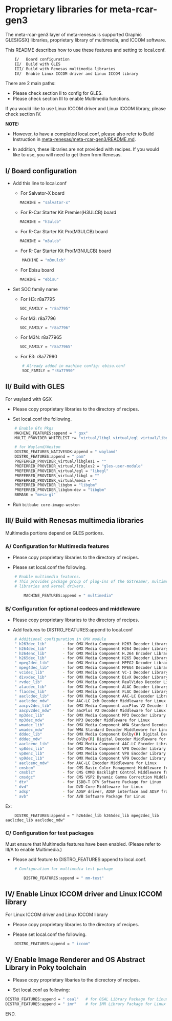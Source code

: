 # Proprietary libraries for meta-rcar-gen3


The meta-rcar-gen3 layer of meta-renesas is supported Graphic GLES(GSX)
libraries, proprietary library of multimedia, and ICCOM software.

This README describes how to use these features and setting to local.conf.

```bash
    I/   Board configuration
    II/  Build with GLES
    III/ Build with Renesas multimedia libraries
    IV/  Enable Linux ICCOM driver and Linux ICCOM library
```

There are 2 main paths:

* Please check section II to config for GLES.
* Please check section III to enable Multimedia functions.

If you would like to use Linux ICCOM driver and Linux ICCOM library, please
check section IV.

**NOTE:**

* However, to have a completed local.conf, please also refer to Build
Instruction in [meta-renesas/meta-rcar-gen3/README.md](README.md).

* In addition, these libraries are not provided with recipes. If you would like
to use, you will need to get them from Renesas.

## I/ Board configuration


* Add this line to local.conf

    * For Salvator-X board

    ```bash
       MACHINE = "salvator-x"
    ```

    * For R-Car Starter Kit Premier(H3ULCB) board

    ```bash
       MACHINE = "h3ulcb"
    ```

    * For R-Car Starter Kit Pro(M3ULCB) board

    ```bash
       MACHINE = "m3ulcb"
    ```

    * For R-Car Starter Kit Pro(M3NULCB) board

    ```bash
        MACHINE = "m3nulcb"
    ```

    * For Ebisu board

    ```bash
       MACHINE = "ebisu"
    ```

* Set SOC family name

    * For H3: r8a7795

    ```bash
       SOC_FAMILY = "r8a7795"
    ```

    * For M3: r8a7796

    ```bash
       SOC_FAMILY = "r8a7796"
    ```

    * For M3N: r8a77965

    ```bash
       SOC_FAMILY = "r8a77965"
    ```

    * For E3: r8a77990

    ```bash
        # Already added in machine config: ebisu.conf
        SOC_FAMILY = "r8a77990"
    ```

## II/ Build with GLES


For wayland with GSX

* Please copy proprietary libraries to the directory of recipes.

* Set local.conf the following.

```bash
    # Enable Gfx Pkgs
    MACHINE_FEATURES:append = " gsx"
    MULTI_PROVIDER_WHITELIST += "virtual/libgl virtual/egl virtual/libgles1 virtual/libgles2"

    # for Wayland/Weston
    DISTRO_FEATURES_NATIVESDK:append = " wayland"
    DISTRO_FEATURES:append = " pam"
    PREFERRED_PROVIDER_virtual/libgles1 = ""
    PREFERRED_PROVIDER_virtual/libgles2 = "gles-user-module"
    PREFERRED_PROVIDER_virtual/egl = "libegl"
    PREFERRED_PROVIDER_virtual/libgl = ""
    PREFERRED_PROVIDER_virtual/mesa = ""
    PREFERRED_PROVIDER_libgbm = "libgbm"
    PREFERRED_PROVIDER_libgbm-dev = "libgbm"
    BBMASK = "mesa-gl"
```

* Run `bitbake core-image-weston`

## III/ Build with Renesas multimedia libraries


Multimedia portions depend on GLES portions.

### A/ Configuration for Multimedia features


* Please copy proprietary libraries to the directory of recipes.

* Please set local.conf the following.

```bash
    # Enable multimedia features.
    # This provides package group of plug-ins of the GStreamer, multimedia
    # libraries and kernel drivers.

        MACHINE_FEATURES:append = " multimedia"
```

### B/ Configuration for optional codecs and middleware


* Please copy proprietary libraries to the directory of recipes.

* Add features to DISTRO_FEATURES:append to local.conf

```bash
    # Additional configuration in OMX module
    " h263dec_lib"       - for OMX Media Component H263 Decoder Library
    " h264dec_lib"       - for OMX Media Component H264 Decoder Library
    " h264enc_lib"       - for OMX Media Component H.264 Encoder Library
    " h265dec_lib"       - for OMX Media Component H265 Decoder Library
    " mpeg2dec_lib"      - for OMX Media Component MPEG2 Decoder Library
    " mpeg4dec_lib"      - for OMX Media Component MPEG4 Decoder Library
    " vc1dec_lib"        - for OMX Media Component VC-1 Decoder Library
    " divxdec_lib"       - for OMX Media Component DivX Decoder Library
    " rvdec_lib"         - for OMX Media Component RealVideo Decoder Library
    " alacdec_lib"       - for OMX Media Component ALAC Decoder Library
    " flacdec_lib"       - for OMX Media Component FLAC Decoder Library
    " aaclcdec_lib"      - for OMX Media Component AAC-LC Decoder Library
    " aaclcdec_mdw"      - for AAC-LC 2ch Decoder Middleware for Linux
    " aacpv2dec_lib"     - for OMX Media Component aacPlus V2 Decoder Library
    " aacpv2dec_mdw"     - for aacPlus V2 Decoder Middleware for Linux
    " mp3dec_lib"        - for OMX Media Component MP3 Decoder Library
    " mp3dec_mdw"        - for MP3 Decoder Middleware for Linux
    " wmadec_lib"        - for OMX Media Component WMA Standard Decoder Library
    " wmadec_mdw"        - for WMA Standard Decoder Middleware for Linux
    " dddec_lib"         - for OMX Media Component Dolby(R) Digital Decoder Library
    " dddec_mdw"         - for Dolby(R) Digital Decoder Middleware for Linux
    " aaclcenc_lib"      - for OMX Media Component AAC-LC Encoder Library
    " vp8dec_lib"        - for OMX Media Component VP8 Decoder Library for Linux
    " vp8enc_lib"        - for OMX Media Component VP8 Encoder Library for Linux
    " vp9dec_lib"        - for OMX Media Component VP9 Decoder Library for Linux
    " aaclcenc_mdw"      - for AAC-LC Encoder Middleware for Linux
    " cmsbcm"            - for CMS Basic Color Management Middleware for Linux
    " cmsblc"            - for CMS CMM3 Backlight Control Middleware for Linux
    " cmsdgc"            - for CMS VSP2 Dynamic Gamma Correction Middleware for Linux
    " dtv"               - for ISDB-T DTV Software Package for Linux
    " dvd"               - for DVD Core-Middleware for Linux
    " adsp"              - for ADSP driver, ADSP interface and ADSP framework for Linux
    " avb"               - for AVB Software Package for Linux
```

Ex:
```
    DISTRO_FEATURES:append = " h264dec_lib h265dec_lib mpeg2dec_lib aaclcdec_lib aaclcdec_mdw"
```

### C/ Configuration for test packages


Must ensure that Multimedia features have been enabled.
(Please refer to III/A to enable Multimedia.)

* Please add feature to DISTRO_FEATURES:append to local.conf.

```bash
    # Configuration for multimedia test package

        DISTRO_FEATURES:append = " mm-test"
```

## IV/ Enable Linux ICCOM driver and Linux ICCOM library


For Linux ICCOM driver and Linux ICCOM library

* Please copy proprietary libraries to the directory of recipes.

* Please set local.conf the following.

```bash
    DISTRO_FEATURES:append = " iccom"
```

## V/ Enable Image Renderer and OS Abstract Library in Poky toolchain

* Please copy proprietary libaries to the dicrectory of recipes.

* Set local.conf as following:

```bash
DISTRO_FEATURES:append = " osal"   # for OSAL Library Package for Linux
DISTRO_FEATURES:append = " imr"    # for IMR Library Package for Linux
```

END.

